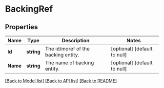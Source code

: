 # BackingRef

## Properties
Name | Type | Description | Notes
------------ | ------------- | ------------- | -------------
**Id** | **string** | The id/moref of the backing entity. | [optional] [default to null]
**Name** | **string** | The name of backing entity. | [optional] [default to null]

[[Back to Model list]](../README.md#documentation-for-models) [[Back to API list]](../README.md#documentation-for-api-endpoints) [[Back to README]](../README.md)


